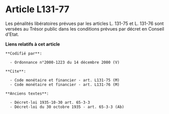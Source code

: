 # Article L131-77

Les pénalités libératoires prévues par les articles L. 131-75 et L. 131-76 sont versées au Trésor public dans les conditions
prévues par décret en Conseil d'Etat.

**Liens relatifs à cet article**

	**Codifié par**:

	  - Ordonnance n°2000-1223 du 14 décembre 2000 (V)

	**Cite**:

	  - Code monétaire et financier - art. L131-75 (M)
	  - Code monétaire et financier - art. L131-76 (M)

	**Anciens textes**:

	  - Décret-loi 1935-10-30 art. 65-3-3
	  - Décret-loi du 30 octobre 1935 - art. 65-3-3 (Ab)
